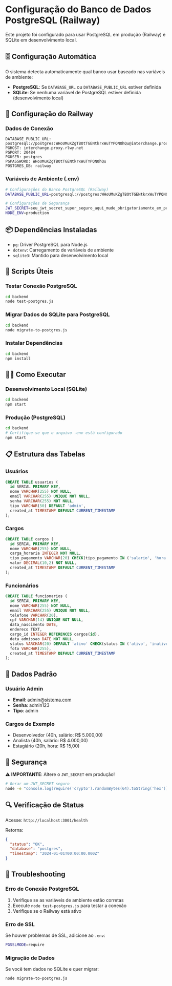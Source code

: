 # Configuração do Banco de Dados PostgreSQL (Railway)

Este projeto foi configurado para usar PostgreSQL em produção (Railway) e SQLite em desenvolvimento local.

## 🗄️ Configuração Automática

O sistema detecta automaticamente qual banco usar baseado nas variáveis de ambiente:

- **PostgreSQL**: Se `DATABASE_URL` ou `DATABASE_PUBLIC_URL` estiver definida
- **SQLite**: Se nenhuma variável de PostgreSQL estiver definida (desenvolvimento local)

## 🚀 Configuração do Railway

### Dados de Conexão
```
DATABASE_PUBLIC_URL: postgresql://postgres:WHoUMuKZgTBOtTGENtkrxWuTYPQNOhQu@interchange.proxy.rlwy.net:20484/railway
PGHOST: interchange.proxy.rlwy.net
PGPORT: 20484
PGUSER: postgres
PGPASSWORD: WHoUMuKZgTBOtTGENtkrxWuTYPQNOhQu
POSTGRES_DB: railway
```

### Variáveis de Ambiente (.env)
```bash
# Configurações do Banco PostgreSQL (Railway)
DATABASE_PUBLIC_URL=postgresql://postgres:WHoUMuKZgTBOtTGENtkrxWuTYPQNOhQu@interchange.proxy.rlwy.net:20484/railway

# Configurações de Segurança
JWT_SECRET=seu_jwt_secret_super_seguro_aqui_mude_obrigatoriamente_em_producao
NODE_ENV=production
```

## 📦 Dependências Instaladas

- `pg`: Driver PostgreSQL para Node.js
- `dotenv`: Carregamento de variáveis de ambiente
- `sqlite3`: Mantido para desenvolvimento local

## 🔧 Scripts Úteis

### Testar Conexão PostgreSQL
```bash
cd backend
node test-postgres.js
```

### Migrar Dados do SQLite para PostgreSQL
```bash
cd backend
node migrate-to-postgres.js
```

### Instalar Dependências
```bash
cd backend
npm install
```

## 🏃‍♂️ Como Executar

### Desenvolvimento Local (SQLite)
```bash
cd backend
npm start
```

### Produção (PostgreSQL)
```bash
cd backend
# Certifique-se que o arquivo .env está configurado
npm start
```

## 📋 Estrutura das Tabelas

### Usuários
```sql
CREATE TABLE usuarios (
  id SERIAL PRIMARY KEY,
  nome VARCHAR(255) NOT NULL,
  email VARCHAR(255) UNIQUE NOT NULL,
  senha VARCHAR(255) NOT NULL,
  tipo VARCHAR(50) DEFAULT 'admin',
  created_at TIMESTAMP DEFAULT CURRENT_TIMESTAMP
);
```

### Cargos
```sql
CREATE TABLE cargos (
  id SERIAL PRIMARY KEY,
  nome VARCHAR(255) NOT NULL,
  carga_horaria INTEGER NOT NULL,
  tipo_pagamento VARCHAR(20) CHECK(tipo_pagamento IN ('salario', 'hora')),
  valor DECIMAL(10,2) NOT NULL,
  created_at TIMESTAMP DEFAULT CURRENT_TIMESTAMP
);
```

### Funcionários
```sql
CREATE TABLE funcionarios (
  id SERIAL PRIMARY KEY,
  nome VARCHAR(255) NOT NULL,
  email VARCHAR(255) UNIQUE NOT NULL,
  telefone VARCHAR(20),
  cpf VARCHAR(14) UNIQUE NOT NULL,
  data_nascimento DATE,
  endereco TEXT,
  cargo_id INTEGER REFERENCES cargos(id),
  data_admissao DATE NOT NULL,
  status VARCHAR(20) DEFAULT 'ativo' CHECK(status IN ('ativo', 'inativo')),
  foto VARCHAR(255),
  created_at TIMESTAMP DEFAULT CURRENT_TIMESTAMP
);
```

## 🔐 Dados Padrão

### Usuário Admin
- **Email**: admin@sistema.com
- **Senha**: admin123
- **Tipo**: admin

### Cargos de Exemplo
- Desenvolvedor (40h, salário: R$ 5.000,00)
- Analista (40h, salário: R$ 4.000,00)
- Estagiário (20h, hora: R$ 15,00)

## 🚨 Segurança

⚠️ **IMPORTANTE**: Altere o `JWT_SECRET` em produção!

```bash
# Gerar um JWT_SECRET seguro
node -e "console.log(require('crypto').randomBytes(64).toString('hex'))"
```

## 🔍 Verificação de Status

Acesse: `http://localhost:3001/health`

Retorna:
```json
{
  "status": "OK",
  "database": "postgres",
  "timestamp": "2024-01-01T00:00:00.000Z"
}
```

## 🐛 Troubleshooting

### Erro de Conexão PostgreSQL
1. Verifique se as variáveis de ambiente estão corretas
2. Execute `node test-postgres.js` para testar a conexão
3. Verifique se o Railway está ativo

### Erro de SSL
Se houver problemas de SSL, adicione ao `.env`:
```bash
PGSSLMODE=require
```

### Migração de Dados
Se você tem dados no SQLite e quer migrar:
```bash
node migrate-to-postgres.js
```